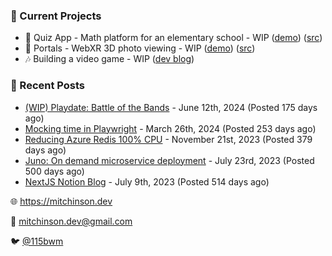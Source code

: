 ### 📌 Current Projects
- 📝 Quiz App - Math platform for an elementary school - WIP ([demo](https://quiz-staging.mitchinson.dev/)) ([src](https://github.com/bmitchinson/budget-entry))
- 📸 Portals - WebXR 3D photo viewing - WIP ([demo](https://portals.mitchinson.dev/)) ([src](https://github.com/bmitchinson/vr-jpg-viewer-webxr))
- 🎶 Building a video game - WIP ([dev blog](https://blog.mitchinson.dev/playdate-dev-one))

### 📝 Recent Posts

- [(WIP) Playdate: Battle of the Bands](https://blog.mitchinson.dev/playdate-dev-one) - June 12th, 2024 (Posted 175 days ago)
- [Mocking time in Playwright](https://blog.mitchinson.dev/playwright-mock-time) - March 26th, 2024 (Posted 253 days ago)
- [Reducing Azure Redis 100% CPU](https://blog.mitchinson.dev/redis-cpu) - November 21st, 2023 (Posted 379 days ago)
- [Juno: On demand microservice deployment](https://blog.mitchinson.dev/juno) - July 23rd, 2023 (Posted 500 days ago)
- [NextJS Notion Blog](https://blog.mitchinson.dev/blog-2023) - July 9th, 2023 (Posted 514 days ago)

🌐 https://mitchinson.dev

💌 mitchinson.dev@gmail.com

🐦 [@115bwm](https://twitter.com/115bwm)